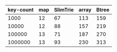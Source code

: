 | key-count | map | SlimTrie | array | Btree |
|-----------|-----|----------|-------|-------|
|      1000 |  12 |       67 |   113 |   159 |
|     10000 |  12 |       88 |   157 |   219 |
|    100000 |  13 |       71 |   187 |   270 |
|   1000000 |  13 |       93 |   230 |   313 |
